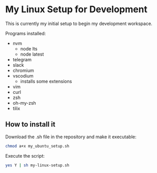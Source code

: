 # My Linux Setup for Development

This is currently my initial setup to begin my development workspace.

Programs installed:
- nvm
    - node lts
    - node latest
- telegram
- slack
- chromium
- vscodium
    - installs some extensions
- vim
- curl
- zsh
- oh-my-zsh
- tilix

## How to install it

Download the .sh file in the repository and make it executable:

```bash
chmod a+x my_ubuntu_setup.sh
```

Execute the script:

```bash
yes Y | sh my-linux-setup.sh
```
